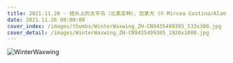 ```yaml
---
title: 2021.11.26 - 枝头上的太平鸟（北美亚种），加拿大 (© Mircea Costina/Alamy)
date: 2021.11.26 00:00:00
cover_index: /images/thumbs/WinterWaxwing_ZH-CN9435499385_533x300.jpg
cover_detail: /images/WinterWaxwing_ZH-CN9435499385_1920x1080.jpg
---
```


![WinterWaxwing](/images/WinterWaxwing_ZH-CN9435499385_1920x1080.jpg)
